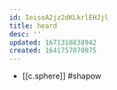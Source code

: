 ```yaml
---
id: IeisoA2jz2dKLkrlEHJjl
title: heard
desc: ''
updated: 1671318838942
created: 1641757070975
---
```




- [[c.sphere]] #shapow
